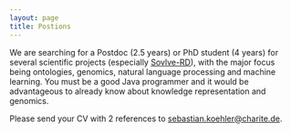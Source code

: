 ```yaml
---
layout: page
title: Postions
---
```


We are searching for a Postdoc (2.5 years) or PhD student (4 years) for several scientific projects (especially [Sovlve-RD](http://solve-rd.eu)), with the major focus being ontologies, genomics, natural language processing and machine learning. You must be a good Java programmer and it would be advantageous to already know about knowledge representation and genomics.

Please send your CV with 2 references to sebastian.koehler@charite.de.


    